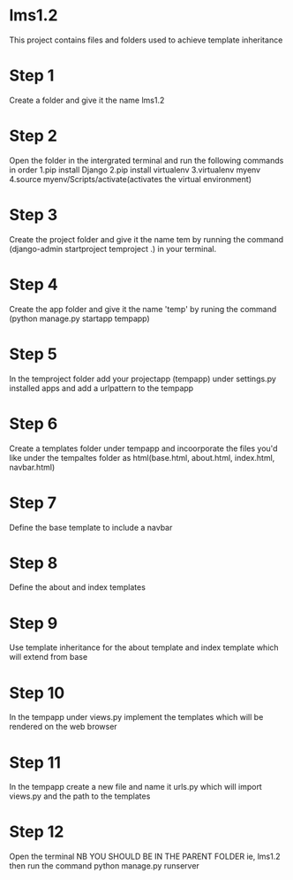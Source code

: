 # lms1.2
This project contains files and folders used to achieve template inheritance

# Step 1
Create a folder and give it the name lms1.2

# Step 2
Open the folder in the intergrated terminal and run the following commands in order
1.pip install Django
2.pip install virtualenv
3.virtualenv myenv
4.source myenv/Scripts/activate(activates the virtual environment)

# Step 3
Create the project folder and give it the name tem by running the command (django-admin startproject temproject .) in your terminal.

# Step 4
Create the app folder and give it the name 'temp' by runing the command (python manage.py startapp tempapp)

# Step 5
In the temproject folder add your projectapp (tempapp) under settings.py installed apps and add a urlpattern to the tempapp


# Step 6
Create a templates folder under tempapp and incoorporate the files you'd like under the tempaltes folder as html(base.html, about.html, index.html, navbar.html)

# Step 7
Define the base template to include a navbar

# Step 8
Define the about and index templates

# Step 9
Use template inheritance for the about template and index template which will extend from base

# Step 10
In the tempapp under views.py implement the templates which will  be rendered on the web browser

# Step 11
In the tempapp create a new file and name it urls.py which will import views.py and the path to the templates

# Step 12
Open the terminal NB YOU SHOULD BE IN THE PARENT FOLDER ie, lms1.2 then run the command python manage.py runserver
